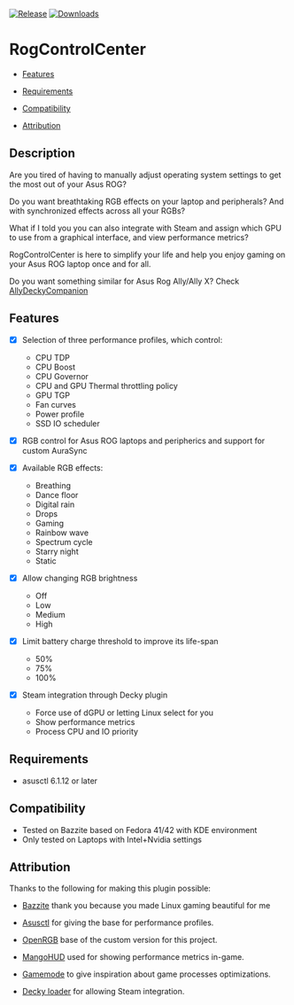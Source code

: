 [![Release](https://github.com/Emiliopg91/RogControlCenter/actions/workflows/release.yml/badge.svg)](https://github.com/Emiliopg91/RogControlCenter/actions/workflows/release.yml)
[![Downloads](https://img.shields.io/github/downloads/Emiliopg91/RogControlCenter/total.svg)](https://github.com/Emiliopg91/RogControlCenter/releases)

# RogControlCenter
- [Features](#features)

- [Requirements](#requirements)

- [Compatibility](#compatibility)

- [Attribution](#attribution)

## Description
Are you tired of having to manually adjust operating system settings to get the most out of your Asus ROG?

Do you want breathtaking RGB effects on your laptop and peripherals? And with synchronized effects across all your RGBs?

What if I told you you can also integrate with Steam and assign which GPU to use from a graphical interface, and view performance metrics?

RogControlCenter is here to simplify your life and help you enjoy gaming on your Asus ROG laptop once and for all.

Do you want something similar for Asus Rog Ally/Ally X? Check [AllyDeckyCompanion](allydeckyCompanion)

## Features

- [x] Selection of three performance profiles, which control:
  - CPU TDP
  - CPU Boost
  - CPU Governor
  - CPU and GPU Thermal throttling policy
  - GPU TGP
  - Fan curves
  - Power profile
  - SSD IO scheduler

- [x] RGB control for Asus ROG laptops and peripherics and support for custom AuraSync

- [x] Available RGB effects:
  - Breathing
  - Dance floor
  - Digital rain
  - Drops
  - Gaming
  - Rainbow wave
  - Spectrum cycle
  - Starry night
  - Static

- [x] Allow changing RGB brightness
  - Off
  - Low
  - Medium
  - High 

- [x] Limit battery charge threshold to improve its life-span
  - 50%
  - 75%
  - 100%

- [x] Steam integration through Decky plugin
  - Force use of dGPU or letting Linux select for you
  - Show performance metrics
  - Process CPU and IO priority

## Requirements
- asusctl 6.1.12 or later

## Compatibility
- Tested on Bazzite based on Fedora 41/42 with KDE environment
- Only tested on Laptops with Intel+Nvidia settings

## Attribution

Thanks to the following for making this plugin possible:

- [Bazzite](https://github.com/ublue-os/bazzite/) thank you because you made Linux gaming beautiful for me

- [Asusctl](https://gitlab.com/asus-linux/asusctl/) for giving the base for performance profiles.

- [OpenRGB](https://gitlab.com/CalcProgrammer1/OpenRGB/) base of the custom version for this project.

- [MangoHUD](https://github.com/flightlessmango/MangoHud/) used for showing performance metrics in-game.

- [Gamemode](https://github.com/FeralInteractive/gamemode/) to give inspiration about game processes optimizations.

- [Decky loader](https://github.com/SteamDeckHomebrew/decky-loader/) for allowing Steam integration.
